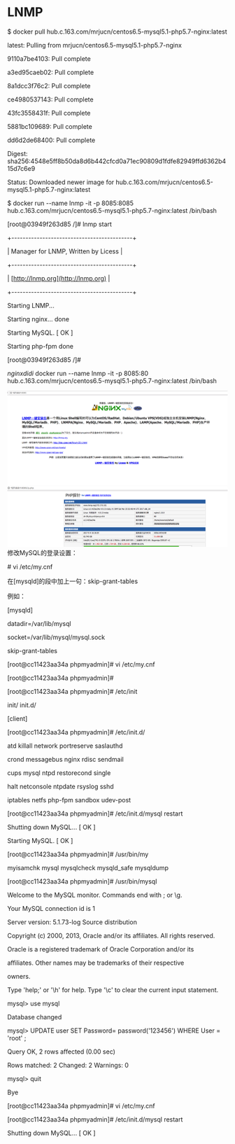 # LNMP

$    docker pull hub.c.163.com/mrjucn/centos6.5-mysql5.1-php5.7-nginx:latest

latest: Pulling from mrjucn/centos6.5-mysql5.1-php5.7-nginx

9110a7be4103: Pull complete

a3ed95caeb02: Pull complete

8a1dcc3f76c2: Pull complete

ce4980537143: Pull complete

43fc3558431f: Pull complete

5881bc109689: Pull complete

dd6d2de68400: Pull complete

Digest: sha256:4548e5ff8b50da8d6b442cfcd0a71ec90809d1fdfe82949ffd6362b415d7c6e9

Status: Downloaded newer image for hub.c.163.com/mrjucn/centos6.5-mysql5.1-php5.7-nginx:latest

$ docker run --name lnmp -it -p 8085:8085 hub.c.163.com/mrjucn/centos6.5-mysql5.1-php5.7-nginx:latest /bin/bash

\[root@03949f263d85 /\]\# lnmp start

+-------------------------------------------+

\|    Manager for LNMP, Written by Licess    \|

+-------------------------------------------+

\|              [http://lnmp.org](http://lnmp.org)              \|

+-------------------------------------------+

Starting LNMP...

Starting nginx...  done

Starting MySQL.                                            \[  OK  \]

Starting php-fpm  done

\[root@03949f263d85 /\]\#

$nginx didi$ docker run --name lnmp -it -p 8085:80 hub.c.163.com/mrjucn/centos6.5-mysql5.1-php5.7-nginx:latest /bin/bash

![](/assets/importlnmp.png)![](/assets/importp.png)修改MySQL的登录设置： 

\# vi /etc/my.cnf 

在\[mysqld\]的段中加上一句：skip-grant-tables 

例如： 

\[mysqld\] 

datadir=/var/lib/mysql 

socket=/var/lib/mysql/mysql.sock 

skip-grant-tables 

\[root@cc11423aa34a phpmyadmin\]\# vi /etc/my.cnf

\[root@cc11423aa34a phpmyadmin\]\#

\[root@cc11423aa34a phpmyadmin\]\# /etc/init

init/   init.d/

\[client\]

\[root@cc11423aa34a phpmyadmin\]\# /etc/init.d/

atd          killall      network      portreserve  saslauthd

crond        messagebus   nginx        rdisc        sendmail

cups         mysql        ntpd         restorecond  single

halt         netconsole   ntpdate      rsyslog      sshd

iptables     netfs        php-fpm      sandbox      udev-post

\[root@cc11423aa34a phpmyadmin\]\# /etc/init.d/mysql restart

Shutting down MySQL...                                     \[  OK  \]

Starting MySQL.                                            \[  OK  \]

\[root@cc11423aa34a phpmyadmin\]\# /usr/bin/my

myisamchk    mysql        mysqlcheck   mysqld\_safe  mysqldump

\[root@cc11423aa34a phpmyadmin\]\# /usr/bin/mysql

Welcome to the MySQL monitor.  Commands end with ; or \g.

Your MySQL connection id is 1

Server version: 5.1.73-log Source distribution

Copyright \(c\) 2000, 2013, Oracle and/or its affiliates. All rights reserved.

Oracle is a registered trademark of Oracle Corporation and/or its

affiliates. Other names may be trademarks of their respective

owners.

Type 'help;' or '\h' for help. Type '\c' to clear the current input statement.

mysql&gt; use mysql

Database changed

mysql&gt;  UPDATE user SET Password= password\('123456'\) WHERE User = 'root' ;

Query OK, 2 rows affected \(0.00 sec\)

Rows matched: 2  Changed: 2  Warnings: 0

mysql&gt; quit

Bye

\[root@cc11423aa34a phpmyadmin\]\# vi /etc/my.cnf

\[root@cc11423aa34a phpmyadmin\]\# /etc/init.d/mysql restart

Shutting down MySQL...                                     \[  OK  \]

